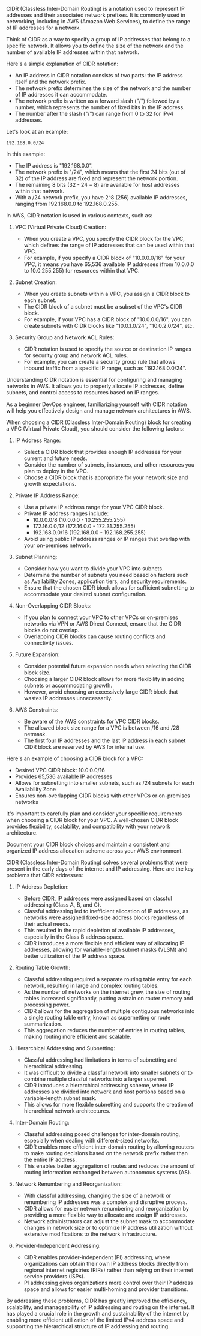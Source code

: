 CIDR (Classless Inter-Domain Routing) is a notation used to represent IP addresses and their associated network prefixes. It is commonly used in networking, including in AWS (Amazon Web Services), to define the range of IP addresses for a network.

Think of CIDR as a way to specify a group of IP addresses that belong to a specific network. It allows you to define the size of the network and the number of available IP addresses within that network.

Here's a simple explanation of CIDR notation:

- An IP address in CIDR notation consists of two parts: the IP address itself and the network prefix.
- The network prefix determines the size of the network and the number of IP addresses it can accommodate.
- The network prefix is written as a forward slash ("/") followed by a number, which represents the number of fixed bits in the IP address.
- The number after the slash ("/") can range from 0 to 32 for IPv4 addresses.

Let's look at an example:

```
192.168.0.0/24
```

In this example:
- The IP address is "192.168.0.0".
- The network prefix is "/24", which means that the first 24 bits (out of 32) of the IP address are fixed and represent the network portion.
- The remaining 8 bits (32 - 24 = 8) are available for host addresses within that network.
- With a /24 network prefix, you have 2^8 (256) available IP addresses, ranging from 192.168.0.0 to 192.168.0.255.

In AWS, CIDR notation is used in various contexts, such as:

1. VPC (Virtual Private Cloud) Creation:
   - When you create a VPC, you specify the CIDR block for the VPC, which defines the range of IP addresses that can be used within that VPC.
   - For example, if you specify a CIDR block of "10.0.0.0/16" for your VPC, it means you have 65,536 available IP addresses (from 10.0.0.0 to 10.0.255.255) for resources within that VPC.

2. Subnet Creation:
   - When you create subnets within a VPC, you assign a CIDR block to each subnet.
   - The CIDR block of a subnet must be a subset of the VPC's CIDR block.
   - For example, if your VPC has a CIDR block of "10.0.0.0/16", you can create subnets with CIDR blocks like "10.0.1.0/24", "10.0.2.0/24", etc.

3. Security Group and Network ACL Rules:
   - CIDR notation is used to specify the source or destination IP ranges for security group and network ACL rules.
   - For example, you can create a security group rule that allows inbound traffic from a specific IP range, such as "192.168.0.0/24".

Understanding CIDR notation is essential for configuring and managing networks in AWS. It allows you to properly allocate IP addresses, define subnets, and control access to resources based on IP ranges.

As a beginner DevOps engineer, familiarizing yourself with CIDR notation will help you effectively design and manage network architectures in AWS.

When choosing a CIDR (Classless Inter-Domain Routing) block for creating a VPC (Virtual Private Cloud), you should consider the following factors:

1. IP Address Range:
   - Select a CIDR block that provides enough IP addresses for your current and future needs.
   - Consider the number of subnets, instances, and other resources you plan to deploy in the VPC.
   - Choose a CIDR block that is appropriate for your network size and growth expectations.

2. Private IP Address Range:
   - Use a private IP address range for your VPC CIDR block.
   - Private IP address ranges include:
     - 10.0.0.0/8 (10.0.0.0 - 10.255.255.255)
     - 172.16.0.0/12 (172.16.0.0 - 172.31.255.255)
     - 192.168.0.0/16 (192.168.0.0 - 192.168.255.255)
   - Avoid using public IP address ranges or IP ranges that overlap with your on-premises network.

3. Subnet Planning:
   - Consider how you want to divide your VPC into subnets.
   - Determine the number of subnets you need based on factors such as Availability Zones, application tiers, and security requirements.
   - Ensure that the chosen CIDR block allows for sufficient subnetting to accommodate your desired subnet configuration.

4. Non-Overlapping CIDR Blocks:
   - If you plan to connect your VPC to other VPCs or on-premises networks via VPN or AWS Direct Connect, ensure that the CIDR blocks do not overlap.
   - Overlapping CIDR blocks can cause routing conflicts and connectivity issues.

5. Future Expansion:
   - Consider potential future expansion needs when selecting the CIDR block size.
   - Choosing a larger CIDR block allows for more flexibility in adding subnets or accommodating growth.
   - However, avoid choosing an excessively large CIDR block that wastes IP addresses unnecessarily.

6. AWS Constraints:
   - Be aware of the AWS constraints for VPC CIDR blocks.
   - The allowed block size range for a VPC is between /16 and /28 netmask.
   - The first four IP addresses and the last IP address in each subnet CIDR block are reserved by AWS for internal use.

Here's an example of choosing a CIDR block for a VPC:
- Desired VPC CIDR block: 10.0.0.0/16
- Provides 65,536 available IP addresses
- Allows for subnetting into smaller subnets, such as /24 subnets for each Availability Zone
- Ensures non-overlapping CIDR blocks with other VPCs or on-premises networks

It's important to carefully plan and consider your specific requirements when choosing a CIDR block for your VPC. A well-chosen CIDR block provides flexibility, scalability, and compatibility with your network architecture.

Document your CIDR block choices and maintain a consistent and organized IP address allocation scheme across your AWS environment.

CIDR (Classless Inter-Domain Routing) solves several problems that were present in the early days of the internet and IP addressing. Here are the key problems that CIDR addresses:

1. IP Address Depletion:
   - Before CIDR, IP addresses were assigned based on classful addressing (Class A, B, and C).
   - Classful addressing led to inefficient allocation of IP addresses, as networks were assigned fixed-size address blocks regardless of their actual needs.
   - This resulted in the rapid depletion of available IP addresses, especially in the Class B address space.
   - CIDR introduces a more flexible and efficient way of allocating IP addresses, allowing for variable-length subnet masks (VLSM) and better utilization of the IP address space.

2. Routing Table Growth:
   - Classful addressing required a separate routing table entry for each network, resulting in large and complex routing tables.
   - As the number of networks on the internet grew, the size of routing tables increased significantly, putting a strain on router memory and processing power.
   - CIDR allows for the aggregation of multiple contiguous networks into a single routing table entry, known as supernetting or route summarization.
   - This aggregation reduces the number of entries in routing tables, making routing more efficient and scalable.

3. Hierarchical Addressing and Subnetting:
   - Classful addressing had limitations in terms of subnetting and hierarchical addressing.
   - It was difficult to divide a classful network into smaller subnets or to combine multiple classful networks into a larger supernet.
   - CIDR introduces a hierarchical addressing scheme, where IP addresses are divided into network and host portions based on a variable-length subnet mask.
   - This allows for more flexible subnetting and supports the creation of hierarchical network architectures.

4. Inter-Domain Routing:
   - Classful addressing posed challenges for inter-domain routing, especially when dealing with different-sized networks.
   - CIDR enables more efficient inter-domain routing by allowing routers to make routing decisions based on the network prefix rather than the entire IP address.
   - This enables better aggregation of routes and reduces the amount of routing information exchanged between autonomous systems (AS).

5. Network Renumbering and Reorganization:
   - With classful addressing, changing the size of a network or renumbering IP addresses was a complex and disruptive process.
   - CIDR allows for easier network renumbering and reorganization by providing a more flexible way to allocate and assign IP addresses.
   - Network administrators can adjust the subnet mask to accommodate changes in network size or to optimize IP address utilization without extensive modifications to the network infrastructure.

6. Provider-Independent Addressing:
   - CIDR enables provider-independent (PI) addressing, where organizations can obtain their own IP address blocks directly from regional internet registries (RIRs) rather than relying on their internet service providers (ISPs).
   - PI addressing gives organizations more control over their IP address space and allows for easier multi-homing and provider transitions.

By addressing these problems, CIDR has greatly improved the efficiency, scalability, and manageability of IP addressing and routing on the internet. It has played a crucial role in the growth and sustainability of the internet by enabling more efficient utilization of the limited IPv4 address space and supporting the hierarchical structure of IP addressing and routing.
